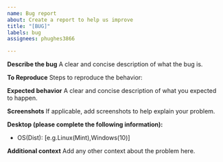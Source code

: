```yaml
---
name: Bug report
about: Create a report to help us improve
title: "[BUG]"
labels: bug
assignees: phughes3866

---
```


**Describe the bug**
A clear and concise description of what the bug is.

**To Reproduce**
Steps to reproduce the behavior:

**Expected behavior**
A clear and concise description of what you expected to happen.

**Screenshots**
If applicable, add screenshots to help explain your problem.

**Desktop (please complete the following information):**
 - OS(Dist): [e.g.Linux(Mint),Windows(10)]

**Additional context**
Add any other context about the problem here.
